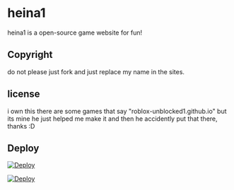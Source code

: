 # heina1
heina1 is a open-source game website for fun! 

## Copyright
do not please just fork and just replace my name in the sites.
## license
i own this there are some games that say "roblox-unblocked1.github.io" but its mine he just helped me make it and then he accidently put that there, thanks :D

## Deploy

[![Deploy](https://www.herokucdn.com/deploy/button.svg)](https://heroku.com/deploy?template=https://github.com/heina1/heina1.github.io) 

[![Deploy](https://img.shields.io/website?color=cyan&down_message=Deploy%20to%20Replit&label=%20&logo=replit&up_message=Deploy%20to%20Replit&url=https%3A%2F%2Freplit.com)](https://replit.com/new/github/heina1/heina1.github.io)

